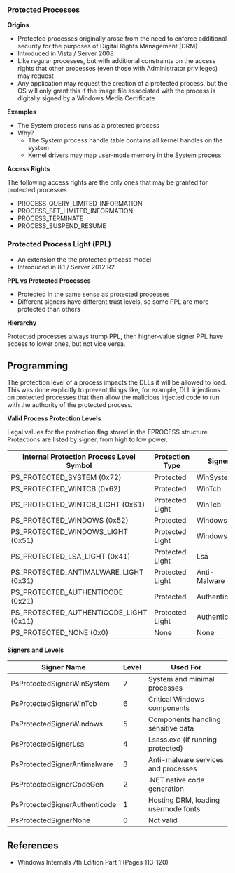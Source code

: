 ### Protected Processes

**Origins**

- Protected processes originally arose from the need to enforce additional security for the purposes of Digital Rights Management (DRM)
- Introduced in Vista / Server 2008
- Like regular processes, but with additional constraints on the access rights that other processes (even those with Administrator privileges) may request
- Any application may request the creation of a protected process, but the OS will only grant this if the image file associated with the process is digitally signed by a Windows Media Certificate

**Examples**

- The System process runs as a protected process
- Why?
    - The System process handle table contains all kernel handles on the system
    - Kernel drivers may map user-mode memory in the System process

**Access Rights**

The following access rights are the only ones that may be granted for protected processes

- PROCESS_QUERY_LIMITED_INFORMATION
- PROCESS_SET_LIMITED_INFORMATION
- PROCESS_TERMINATE
- PROCESS_SUSPEND_RESUME

### Protected Process Light (PPL)

- An extension the the protected process model
- Introduced in 8.1 / Server 2012 R2

**PPL vs Protected Processes**

- Protected in the same sense as protected processes
- Different signers have different trust levels, so some PPL are more protected than others

**Hierarchy**

Protected processes always trump PPL, then higher-value signer PPL have access to lower ones, but not vice versa.

## Programming

The protection level of a process impacts the DLLs it will be allowed to load. This was done explicitly to prevent things like, for example, DLL injections on protected processes that then allow the malicious injected code to run with the authority of the protected process.

**Valid Process Protection Levels**

Legal values for the protection flag stored in the EPROCESS structure. Protections are listed by signer, from high to low power.

| Internal Protection Process Level Symbol | Protection Type | Signer       |
|------------------------------------------|-----------------|--------------|
| PS_PROTECTED_SYSTEM (0x72)               | Protected       | WinSystem    |
| PS_PROTECTED_WINTCB (0x62)               | Protected       | WinTcb       |
| PS_PROTECTED_WINTCB_LIGHT (0x61)         | Protected Light | WinTcb       |
| PS_PROTECTED_WINDOWS (0x52)              | Protected       | Windows      |
| PS_PROTECTED_WINDOWS_LIGHT (0x51)        | Protected Light | Windows      |
| PS_PROTECTED_LSA_LIGHT (0x41)            | Protected Light | Lsa          |
| PS_PROTECTED_ANTIMALWARE_LIGHT (0x31)    | Protected Light | Anti-Malware |
| PS_PROTECTED_AUTHENTICODE (0x21)         | Protected       | Authenticode |
| PS_PROTECTED_AUTHENTICODE_LIGHT (0x11)   | Protected Light | Authenticode |
| PS_PROTECTED_NONE (0x0)                  | None            | None         |

**Signers and Levels**

| Signer Name                   | Level | Used For                            |
|-------------------------------|-------|-------------------------------------|
| PsProtectedSignerWinSystem    | 7     | System and minimal processes        |
| PsProtectedSignerWinTcb       | 6     | Critical Windows components         |
| PsProtectedSignerWindows      | 5     | Components handling sensitive data  |
| PsProtectedSignerLsa          | 4     | Lsass.exe (if running protected)    |
| PsProtectedSignerAntimalware  | 3     | Anti-malware services and processes |
| PsProtectedSignerCodeGen      | 2     | .NET native code generation         |
| PsProtectedSignerAuthenticode | 1     | Hosting DRM, loading usermode fonts |
| PsProtectedSignerNone         | 0     | Not valid                           |

## References

- Windows Internals 7th Edition Part 1 (Pages 113-120)